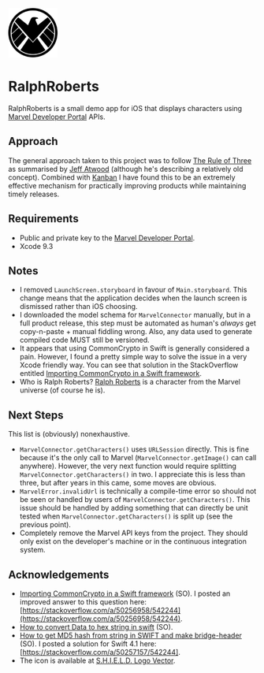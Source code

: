 <img src='logo.png' width='100'>

# RalphRoberts

RalphRoberts is a small demo app for iOS that displays characters using [Marvel Developer Portal](https://developer.marvel.com) APIs.

## Approach

The general approach taken to this project was to follow [The Rule of Three](https://blog.codinghorror.com/rule-of-three/) as summarised by [Jeff Atwood](https://en.wikipedia.org/wiki/Jeff_Atwood) (although he's describing a relatively old concept). Combined with [Kanban](https://en.wikipedia.org/wiki/Kanban) I have found this to be an extremely effective mechanism for practically improving products while maintaining timely releases.

## Requirements

- Public and private key to the [Marvel Developer Portal]().
- Xcode 9.3

## Notes

- I removed `LaunchScreen.storyboard` in favour of `Main.storyboard`. This change means that the application decides when the launch screen is dismissed rather than iOS choosing.
- I downloaded the model schema for `MarvelConnector` manually, but in a full product release, this step must be automated as human's *always* get copy-n-paste + manual fiddling wrong. Also, any data used to generate compiled code MUST still be versioned.
- It appears that using CommonCrypto in Swift is generally considered a pain. However, I found a pretty simple way to solve the issue in a very Xcode friendly way. You can see that solution in the StackOverflow entitled [Importing CommonCrypto in a Swift framework](https://stackoverflow.com/a/50256958/542244).
- Who is Ralph Roberts? [Ralph Roberts](https://en.wikipedia.org/wiki/Cobalt_Man) is a character from the Marvel universe (of course he is). 

## Next Steps

This list is (obviously) nonexhaustive.

- `MarvelConnector.getCharacters()` uses `URLSession` directly. This is fine because it's the only call to Marvel (`MarvelConnector.getImage()` can call anywhere). However, the very next function would require splitting `MarvelConnector.getCharacters()` in two. I appreciate this is less than three, but after years in this came, some moves are obvious.
- `MarvelError.invalidUrl` is technically a compile-time error so should not be seen or handled by users of `MarvelConnector.getCharacters()`. This issue should be handled by adding something that can directly be unit tested when `MarvelConnector.getCharacters()` is split up (see the previous point).
- Completely remove the Marvel API keys from the project. They should only exist on the developer's machine or in the continuous integration system.

 
## Acknowledgements

- [Importing CommonCrypto in a Swift framework](https://stackoverflow.com/a/42852743/542244) (SO). I posted an improved answer to this question here: [https://stackoverflow.com/a/50256958/542244](https://stackoverflow.com/a/50256958/542244).
- [How to convert Data to hex string in swift](https://stackoverflow.com/a/40089462/542244) (SO).
- [How to get MD5 hash from string in SWIFT and make bridge-header](https://stackoverflow.com/a/40089462/542244) (SO). I posted a solution for Swift 4.1 here: [https://stackoverflow.com/a/50257157/542244].
- The icon is available at [S.H.I.E.L.D. Logo Vector](https://seeklogo.com/vector-logo/257821/s-h-i-e-l-d).

